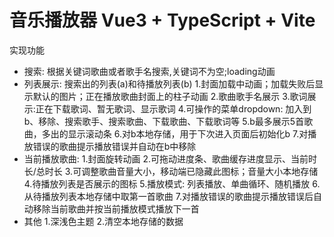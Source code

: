 # 音乐播放器 Vue3 + TypeScript + Vite
实现功能
- 搜索: 根据关键词歌曲或者歌手名搜索,关键词不为空;loading动画
- 列表展示: 
  搜索出的列表(a)和待播放列表(b)
  1.封面加载中动画；加载失败后显示默认的图片；正在播放歌曲封面上的柱子动画
  2.歌曲歌手名展示
  3.歌词展示:正在下载歌词、暂无歌词、显示歌词
  4.可操作的菜单dropdown: 加入到b、移除、搜索歌手、搜索歌曲、下载歌曲、下载歌词等
  5.b最多展示5首歌曲，多出的显示滚动条
  6.对b本地存储，用于下次进入页面后初始化b
  7.对播放错误的歌曲提示播放错误并自动在b中移除
- 当前播放歌曲:
  1.封面旋转动画
  2.可拖动进度条、歌曲缓存进度显示、当前时长/总时长
  3.可调整歌曲音量大小，移动端已隐藏此图标；音量大小本地存储
  4.待播放列表是否展示的图标
  5.播放模式: 列表播放、单曲循环、随机播放
  6.从待播放列表本地存储中取第一首歌曲
  7.对播放错误的歌曲提示播放错误后自动移除当前歌曲并按当前播放模式播放下一首
- 其他
  1.深浅色主题
  2.清空本地存储的数据














